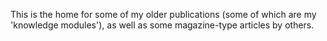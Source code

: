 This is the home for some of my older publications (some of which are my 'knowledge modules'), as well as some magazine-type articles by others.

